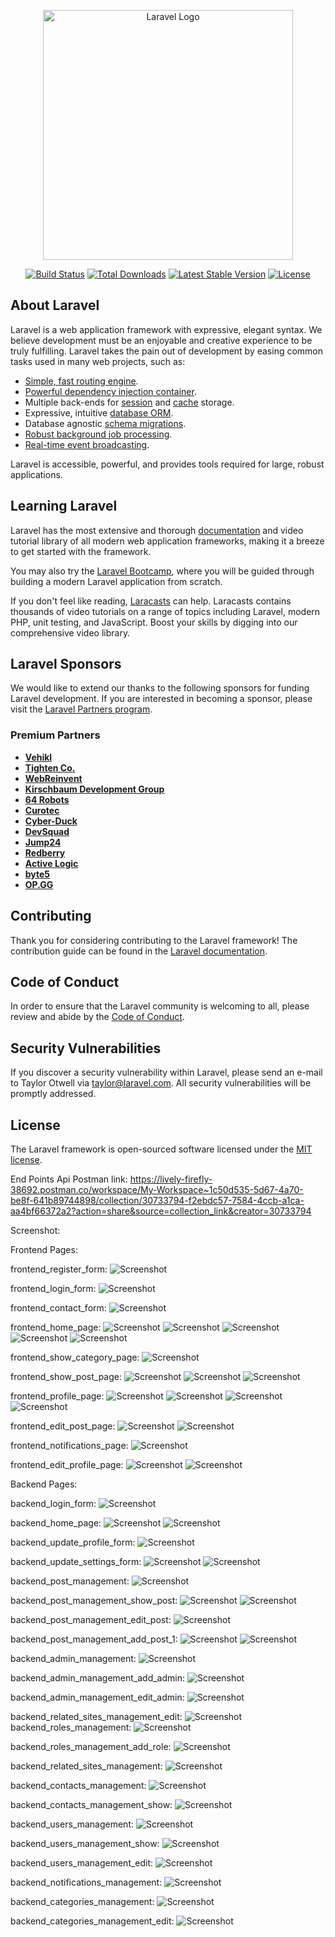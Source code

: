 <p align="center"><a href="https://laravel.com" target="_blank"><img src="https://raw.githubusercontent.com/laravel/art/master/logo-lockup/5%20SVG/2%20CMYK/1%20Full%20Color/laravel-logolockup-cmyk-red.svg" width="400" alt="Laravel Logo"></a></p>

<p align="center">
<a href="https://github.com/laravel/framework/actions"><img src="https://github.com/laravel/framework/workflows/tests/badge.svg" alt="Build Status"></a>
<a href="https://packagist.org/packages/laravel/framework"><img src="https://img.shields.io/packagist/dt/laravel/framework" alt="Total Downloads"></a>
<a href="https://packagist.org/packages/laravel/framework"><img src="https://img.shields.io/packagist/v/laravel/framework" alt="Latest Stable Version"></a>
<a href="https://packagist.org/packages/laravel/framework"><img src="https://img.shields.io/packagist/l/laravel/framework" alt="License"></a>
</p>

## About Laravel

Laravel is a web application framework with expressive, elegant syntax. We believe development must be an enjoyable and creative experience to be truly fulfilling. Laravel takes the pain out of development by easing common tasks used in many web projects, such as:

- [Simple, fast routing engine](https://laravel.com/docs/routing).
- [Powerful dependency injection container](https://laravel.com/docs/container).
- Multiple back-ends for [session](https://laravel.com/docs/session) and [cache](https://laravel.com/docs/cache) storage.
- Expressive, intuitive [database ORM](https://laravel.com/docs/eloquent).
- Database agnostic [schema migrations](https://laravel.com/docs/migrations).
- [Robust background job processing](https://laravel.com/docs/queues).
- [Real-time event broadcasting](https://laravel.com/docs/broadcasting).

Laravel is accessible, powerful, and provides tools required for large, robust applications.

## Learning Laravel

Laravel has the most extensive and thorough [documentation](https://laravel.com/docs) and video tutorial library of all modern web application frameworks, making it a breeze to get started with the framework.

You may also try the [Laravel Bootcamp](https://bootcamp.laravel.com), where you will be guided through building a modern Laravel application from scratch.

If you don't feel like reading, [Laracasts](https://laracasts.com) can help. Laracasts contains thousands of video tutorials on a range of topics including Laravel, modern PHP, unit testing, and JavaScript. Boost your skills by digging into our comprehensive video library.

## Laravel Sponsors

We would like to extend our thanks to the following sponsors for funding Laravel development. If you are interested in becoming a sponsor, please visit the [Laravel Partners program](https://partners.laravel.com).

### Premium Partners

- **[Vehikl](https://vehikl.com/)**
- **[Tighten Co.](https://tighten.co)**
- **[WebReinvent](https://webreinvent.com/)**
- **[Kirschbaum Development Group](https://kirschbaumdevelopment.com)**
- **[64 Robots](https://64robots.com)**
- **[Curotec](https://www.curotec.com/services/technologies/laravel/)**
- **[Cyber-Duck](https://cyber-duck.co.uk)**
- **[DevSquad](https://devsquad.com/hire-laravel-developers)**
- **[Jump24](https://jump24.co.uk)**
- **[Redberry](https://redberry.international/laravel/)**
- **[Active Logic](https://activelogic.com)**
- **[byte5](https://byte5.de)**
- **[OP.GG](https://op.gg)**

## Contributing

Thank you for considering contributing to the Laravel framework! The contribution guide can be found in the [Laravel documentation](https://laravel.com/docs/contributions).

## Code of Conduct

In order to ensure that the Laravel community is welcoming to all, please review and abide by the [Code of Conduct](https://laravel.com/docs/contributions#code-of-conduct).

## Security Vulnerabilities

If you discover a security vulnerability within Laravel, please send an e-mail to Taylor Otwell via [taylor@laravel.com](mailto:taylor@laravel.com). All security vulnerabilities will be promptly addressed.

## License

The Laravel framework is open-sourced software licensed under the [MIT license](https://opensource.org/licenses/MIT).

End Points Api Postman link: https://lively-firefly-38692.postman.co/workspace/My-Workspace~1c50d535-5d67-4a70-be8f-641b89744898/collection/30733794-f2ebdc57-7584-4ccb-a1ca-aa4bf66372a2?action=share&source=collection_link&creator=30733794

Screenshot: 

Frontend Pages: 

frontend_register_form: 
![Screenshot](Screenshot/frontend/frontend_register_form.png)

frontend_login_form: 
![Screenshot](Screenshot/frontend/frontend_login_form.png)

frontend_contact_form: 
![Screenshot](Screenshot/frontend/frontend_contact_form.png)

frontend_home_page: 
![Screenshot](Screenshot/frontend/frontend_home_page_1.png) 
![Screenshot](Screenshot/frontend/frontend_home_page_2.png) 
![Screenshot](Screenshot/frontend/frontend_home_page_3.png)
![Screenshot](Screenshot/frontend/frontend_home_page_4.png)
![Screenshot](Screenshot/frontend/frontend_home_page_5.png)

frontend_show_category_page: 
![Screenshot](Screenshot/frontend/frontend_show_category_page.png)

frontend_show_post_page: 
![Screenshot](Screenshot/frontend/frontend_show_post_page_1.png) 
![Screenshot](Screenshot/frontend/frontend_show_post_page_2.png)
![Screenshot](Screenshot/frontend/frontend_show_post_page_3.png)

frontend_profile_page: 
![Screenshot](Screenshot/frontend/frontend_profile_page_1.png) 
![Screenshot](Screenshot/frontend/frontend_profile_page_2.png) 
![Screenshot](Screenshot/frontend/frontend_profile_page_3.png)
![Screenshot](Screenshot/frontend/frontend_profile_page_4.png)

frontend_edit_post_page: 
![Screenshot](Screenshot/frontend/frontend_edit_post_page_1.png) 
![Screenshot](Screenshot/frontend/frontend_edit_post_page_2.png)

frontend_notifications_page:
![Screenshot](Screenshot/frontend/frontend_notifications_page.png)

frontend_edit_profile_page: 
![Screenshot](Screenshot/frontend/frontend_edit_profile_page_1.png) 
![Screenshot](Screenshot/frontend/frontend_edit_profile_page_2.png)


Backend Pages: 

backend_login_form: 
![Screenshot](Screenshot/backend/backend_login_form.png)

backend_home_page: 
![Screenshot](Screenshot/backend/backend_home_page_1.png) 
![Screenshot](Screenshot/backend/backend_home_page_2.png)

backend_update_profile_form: 
![Screenshot](Screenshot/backend/backend_update_profile_form.png)

backend_update_settings_form: 
![Screenshot](Screenshot/backend/backend_update_settings_form_1.png)
![Screenshot](Screenshot/backend/backend_update_settings_form_2.png)

backend_post_management: 
![Screenshot](Screenshot/backend/backend_post_management.png)

backend_post_management_show_post: 
![Screenshot](Screenshot/backend/backend_post_management_show_post_1.png)
![Screenshot](Screenshot/backend/backend_post_management_show_post_2.png)

backend_post_management_edit_post: 
![Screenshot](Screenshot/backend/backend_post_management_edit_post.png)

backend_post_management_add_post_1: 
![Screenshot](Screenshot/backend/backend_post_management_add_post_1.png)
![Screenshot](Screenshot/backend/backend_post_management_add_post_2.png)

backend_admin_management: 
![Screenshot](Screenshot/backend/backend_admin_management.png)

backend_admin_management_add_admin: 
![Screenshot](Screenshot/backend/backend_admin_management_add_admin.png)

backend_admin_management_edit_admin: 
![Screenshot](Screenshot/backend/backend_admin_management_edit_admin.png)

backend_related_sites_management_edit: 
![Screenshot](Screenshot/backend/backend_related_sites_management_edit.png)
backend_roles_management: 
![Screenshot](Screenshot/backend/backend_roles_management.png)

backend_roles_management_add_role: 
![Screenshot](Screenshot/backend/backend_roles_management_add_role.png)

backend_related_sites_management: 
![Screenshot](Screenshot/backend/backend_related_sites_management.png)

backend_contacts_management: 
![Screenshot](Screenshot/backend/backend_contacts_management.png)

backend_contacts_management_show: 
![Screenshot](Screenshot/backend/backend_contacts_management_show.png)

backend_users_management: 
![Screenshot](Screenshot/backend/backend_users_management.png)

backend_users_management_show: 
![Screenshot](Screenshot/backend/backend_users_management_show.png)

backend_users_management_edit: 
![Screenshot](Screenshot/backend/backend_users_management_edit.png)

backend_notifications_management: 
![Screenshot](Screenshot/backend/backend_notifications_management.png)

backend_categories_management: 
![Screenshot](Screenshot/backend/backend_categories_management.png)

backend_categories_management_edit: 
![Screenshot](Screenshot/backend/backend_categories_management_edit.png)
